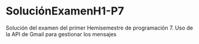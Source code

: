 # SoluciónExamenH1-P7
Solución del examen del primer Hemisemestre de programación 7. Uso de la API de Gmail para gestionar los mensajes
